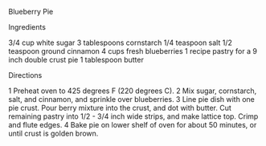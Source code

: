 Blueberry Pie


Ingredients     

3/4 cup white sugar 
3 tablespoons cornstarch 
1/4 teaspoon salt 
1/2 teaspoon ground cinnamon 
4 cups fresh blueberries 
1 recipe pastry for a 9 inch double crust pie 
1 tablespoon butter 
 

Directions    
 
1 Preheat oven to 425 degrees F (220 degrees C). 
2 Mix sugar, cornstarch, salt, and cinnamon, and sprinkle over blueberries. 
3 Line pie dish with one pie crust. Pour berry mixture into the crust, and dot with butter. Cut remaining pastry into 1/2 - 3/4 inch wide strips, and make lattice top. Crimp and flute edges. 
4 Bake pie on lower shelf of oven for about 50 minutes, or until crust is golden brown. 
 
